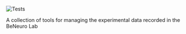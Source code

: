 ![Tests](https://github.com/BeNeuroLab/beneuro_experimental_data_organization/actions/workflows/run_tests.yml/badge.svg)

A collection of tools for managing the experimental data recorded in the BeNeuro Lab
